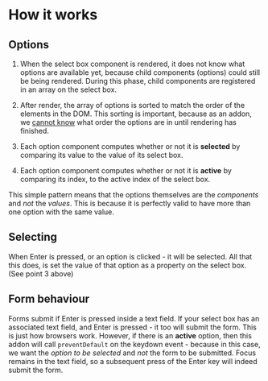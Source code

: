 # How it works

## Options

1. When the select box component is rendered, it does not know what options are available yet, because child components (options) could still be being rendered. During this phase, child components are registered in an array on the select box.

2. After render, the array of options is sorted to match the order of the elements in the DOM. This sorting is important, because as an addon, we [cannot know](https://ember-twiddle.com/ddae8f58d5175e64577e79d720013cf2) what order the options are in until rendering has finished.

3. Each option component computes whether or not it is **selected** by comparing its value to the value of its select box.

4. Each option component computes whether or not it is **active** by comparing its index, to the active index of the select box.

This simple pattern means that the options themselves are the _components_ and _not_ the _values_. This is because it is perfectly valid to have more than one option with the same value.

## Selecting

When Enter is pressed, or an option is clicked - it will be selected. All that this does, is set the value of that option as a property on the select box. (See point 3 above)

## Form behaviour

Forms submit if Enter is pressed inside a text field. If your select box has an associated text field, and Enter is pressed - it too will submit the form. This is just how browsers work. However, if there is an **active** option, then this addon will call `preventDefault` on the keydown event - because in this case, we want the _option to be selected_ and _not_ the form to be submitted. Focus remains in the text field, so a subsequent press of the Enter key will indeed submit the form.
